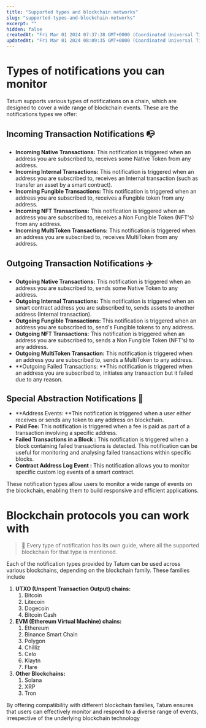 ```yaml
---
title: "Supported types and blockchain networks"
slug: "supported-types-and-blockchain-networks"
excerpt: ""
hidden: false
createdAt: "Fri Mar 01 2024 07:37:38 GMT+0000 (Coordinated Universal Time)"
updatedAt: "Fri Mar 01 2024 08:09:35 GMT+0000 (Coordinated Universal Time)"
---
```

# Types of notifications you can monitor

Tatum supports various types of notifications on a chain, which are designed to cover a wide range of blockchain events. These are the notifications types we offer:

## Incoming Transaction Notifications 📭

- **Incoming Native Transactions:** This notification is triggered when an address you are subscribed to, receives some Native Token from any address.
- **Incoming Internal Transactions:** This notification is triggered when an address you are subscribed to, receives an Internal transaction (such as transfer an asset by a smart contract).
- **Incoming Fungible Transactions:** This notification is triggered when an address you are subscribed to, receives a Fungible token from any address.
- **Incoming NFT Transactions:** This notification is triggered when an address you are subscribed to, receives a Non Fungible Token (NFT's) from any address.
- **Incoming MultiToken Transactions:** This notification is triggered when an address you are subscribed to, receives MultiToken from any address.

## Outgoing Transaction Notifications ✈️

- **Outgoing Native Transactions:** This notification is triggered when an address you are subscribed to, sends some Native Token to any address.
- **Outgoing Internal Transactions:** This notification is triggered when an smart contract address you are subscribed to, sends assets to another address (Internal transaction).
- **Outgoing Fungible Transactions:** This notification is triggered when an address you are subscribed to, send's Fungible tokens to any address.
- **Outgoing NFT Transactions:** This notification is triggered when an address you are subscribed to, sends a Non Fungible Token (NFT's) to any address.
- **Outgoing MultiToken Transaction:** This notification is triggered when an address you are subscribed to, sends a MultiToken to any address.
- **Outgoing Failed Transactions: **This notification is triggered when an address you are subscribed to, initiates any transaction but it failed due to any reason.

## Special Abstraction Notifications 🔔

- **Address Events: **This notification is triggered when a user either receives or sends any token to any address on blockchain.
- **Paid Fee:** This notification is triggered when a fee is paid as part of a transaction involving a specific address.
- **Failed Transactions in a Block :** This notification is triggered when a block containing failed transactions is detected. This notification can be useful for monitoring and analysing failed transactions within specific blocks.
- **Contract Address Log Event :** This notification allows you to monitor specific custom log events of a smart contract.

These notification types allow users to monitor a wide range of events on the blockchain, enabling them to build responsive and efficient applications.

# Blockchain protocols you can work with

> 📘 Every type of notification has its own guide, where all the supported blockchain for that type is mentioned.

Each of the notification types provided by Tatum can be used across various blockchains, depending on the blockchain family. These families include

1. **UTXO (Unspent Transaction Output) chains:**
   1. Bitcoin
   2. Litecoin
   3. Dogecoin
   4. Bitcoin Cash
2. **EVM (Ethereum Virtual Machine) chains:**
   1. Ethereum
   2. Binance Smart Chain
   3. Polygon
   4. Chilliz
   5. Celo
   6. Klaytn
   7. Flare
3. **Other Blockchains:**
   1. Solana
   2. XRP
   3. Tron

By offering compatibility with different blockchain families, Tatum ensures that users can effectively monitor and respond to a diverse range of events, irrespective of the underlying blockchain technology
